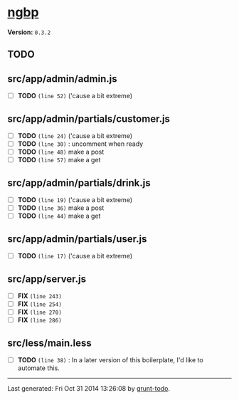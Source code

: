 # [ngbp]( https://github.com/ngbp/ngbp )

**Version:** `0.3.2`

## TODO

## src/app/admin/admin.js

-  [ ] **TODO** `(line 52)`  ('cause a bit extreme)

## src/app/admin/partials/customer.js

-  [ ] **TODO** `(line 24)`  ('cause a bit extreme)
-  [ ] **TODO** `(line 30)` : uncomment when ready
-  [ ] **TODO** `(line 48)`  make a post
-  [ ] **TODO** `(line 57)`  make a get

## src/app/admin/partials/drink.js

-  [ ] **TODO** `(line 19)`  ('cause a bit extreme)
-  [ ] **TODO** `(line 36)`  make a post
-  [ ] **TODO** `(line 44)`  make a get

## src/app/admin/partials/user.js

-  [ ] **TODO** `(line 17)`  ('cause a bit extreme)

## src/app/server.js

-  [ ] **FIX** `(line 243)` 
-  [ ] **FIX** `(line 254)` 
-  [ ] **FIX** `(line 270)` 
-  [ ] **FIX** `(line 286)` 

## src/less/main.less

-  [ ] **TODO** `(line 38)` : In a later version of this boilerplate, I'd like to automate this.


* * *

Last generated: Fri Oct 31 2014 13:26:08 by [grunt-todo](https://github.com/leny/grunt-todo).
